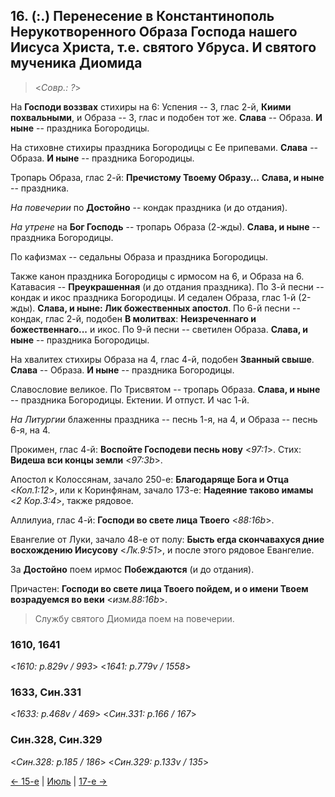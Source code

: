 ## 16. (:.) Перенесение в Константинополь Нерукотворенного Образа Господа нашего Иисуса Христа, т.е. святого Убруса. И святого мученика Диомида 

> <*Совр.: ?*>

На **Господи воззвах** стихиры на 6: Успения -- 3, глас 2-й, **Киими похвальными**, 
и Образа -- 3, глас и подобен тот же.
**Слава** -- Образа. **И ныне** -- праздника Богородицы.

На стиховне стихиры праздника Богородицы с Ее припевами.
**Слава** -- Образа. **И ныне** -- праздника Богородицы.

Тропарь Образа, глас 2-й: **Пречистому Твоему Образу...**
**Слава, и ныне** -- праздника. 

*На повечерии* по **Достойно** -- кондак праздника (и до отдания).

*На утрене* на **Бог Господь** -- тропарь Образа (2-жды). 
**Слава, и ныне** -- праздника Богородицы. 

По кафизмах -- седальны Образа и праздника Богородицы.

Также канон праздника Богородицы с ирмосом на 6, и Образа на 6. 
Катавасия -- **Преукрашенная** (и до отдания праздника).
По 3-й песни -- кондак и икос праздника Богородицы. 
И седален Образа, глас 1-й (2-жды). **Слава, и ныне: Лик божественных апостол**. 
По 6-й песни -- кондак, глас 2-й, подобен **В молитвах**: **Неизреченнаго и божественнаго...**
и икос. 
По 9-й песни -- светилен Образа. **Слава, и ныне** -- праздника Богородицы.

На хвалитех стихиры Образа на 4, глас 4-й, подобен **Званный свыше**. 
**Слава** -- Образа. **И ныне** -- праздника Богородицы. 

Славословие великое. 
По Трисвятом -- тропарь Образа. **Слава, и ныне** -- праздника Богородицы.
Ектении. И отпуст. И час 1-й.

*На Литургии* блаженны праздника -- песнь 1-я, на 4, и Образа -- песнь 6-я, на 4.

Прокимен, глас 4-й: **Воспойте Господеви песнь нову** <*97:1*>. 
Стих: **Видеша вси концы земли** <*97:3b*>. 

Апостол к Колоссянам, зачало 250-е: **Благодаряще Бога и Отца** <*Кол.1:12*>, 
или к Коринфянам, зачало 173-е: **Надеяние таково имамы** <*2 Кор.3:4*>,
также рядовое.

Аллилуиа, глас 4-й: **Господи во свете лица Твоего** <*88:16b*>.

Евангелие от Луки, зачало 48-е от полу: **Бысть егда скончавахуся дние восхождению Иисусову** 
<*Лк.9:51*>, и после этого рядовое Евангелие.

За **Достойно** поем ирмос **Побеждаются** (и до отдания).

Причастен: **Господи во свете лица Твоего пойдем, и о имени Твоем возрадуемся во веки** <*изм.88:16b*>. 

> Службу святого Диомида поем на повечерии.

### 1610, 1641

<*1610: p.829v / 993*>
<*1641: p.779v / 1558*>


### 1633, Син.331

<*1633: p.468v / 469*>
<*Син.331: p.166 / 167*>

### Син.328, Син.329

<*Син.328: р.185 / 186*>
<*Син.329: p.133v / 135*>

[← 15-е](08_15_SAB.ru.md) | [Июль](README.md#16-й) | [17-е →](08_17_SAB.ru.md)

